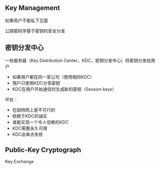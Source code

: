 ## Key Management

如果用户不能私下见面

公钥密码学基于密钥的安全分发

## 密钥分发中心

一些服务器（Key Distribution Center，KDC，密钥分发中心）将密钥分发给用户

- 如果用户都在同一家公司（使用相同KDC）
- 用户只使用KDC分享密钥
- KDC在用户开始通信时生成新的密钥（Session keys）

坏处：

- 在因特网上是不可行的
- 依赖于KDC的诚实
- 谁能实现一个令人信赖的KDC
- KDC需要永久可用
- KDC会单点失败

## Public-Key Cryptograph

Key Exchange

